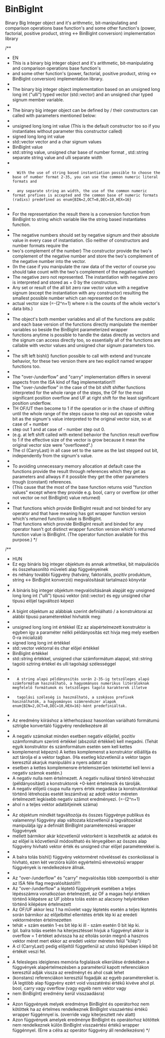 # BinBigInt
Binary Big Integer object and it's arithmetic, bit-manipulating and comparison operations base function's and some other function's (power, factorial, positive product, string &lt;-> BinBigInt conversion) implementation library

/**
* EN
* This is a binary big integer object and it's arithmetic, bit-manipulating and comparison operations base function's
* and some other function's (power, factorial, positive product, string <-> BinBigInt conversion) implementation library.
*
* The binary big integer object implementation based on an unsigned long long int ("ulli") typed vector (std::vector<ulli>) and an unsigned char typed signum member variable.
*
* The binary big integer object can be defined by / their constructors can called with parameters mentioned below:
*
*   unsigned long long int value (This is the default constructor too so if you instantiates without parameter this constructor called)
*   signed long long int value
*   std::vector<ulli> vector and a char signum values
*   BinBigInt value
*   std::string value, unsigned char base of number format , std::string separate string value and ulli separate width
*
*       With the use of string based instantiation possible to choose the base of number format 2-35, you can use the common numeric literal formats and
*       any separate string an width, the use of the common numeric format prefixes is accepted and the common base of numeric formats (radixs) predefined as enum{BIN=2,OCT=8,DEC=10,HEX=16}
*
* For the representation the result there is a conversion function from BinBigInt to string which variable like the string based instantiates function.
*
* The negative numbers should set by negative signum and their absolute value in every case of instantiation. (So neither of constructors and number formats require the
* two's complement of the number) The constructor provide the two's complement of the negative number and store the two's complement of the negative number into the vector.
* (In the case if you manipulate the raw data of the vector of course you should take count with the two's complement of the negative number)
* The negative zero not represented. The instantiation with negative zero is interpreted and stored as + 0 by the constructors.
* Any set or result of the all bit zero raw vector value with a negative signum (except the instantiation with any constructor) resulting the smallest possible number which can represented on the
* actual vector size (=-(2^n+1) where n is the counts of the whole vector's data bits.)
*
* The object's both member variables and all of the functions are public and each base version of the functions directly manipulate the member variables so beside the BinBigInt parameterized wrapper
* functions anytime is possible to handle the datas directly as vectors and the signum can access directly too, so essentially all of the functions are callable with vector values and unsigned char signum parameters too.
*
* The sift left bishl() function possible to call with extend and truncate behavior, for these two version there are two explicit named wrapper functions too.
*
* The "over-/underflow" and "carry" implementation differs in several aspects from the ISA kind of flag implementation!!!
* The "over-/underflow" in the case of the bit shift shifter functions interpreted for the whole range of the steps, the OF for the most significant position overflow and UF at right shift for the least significant position underflow.
* TH OF/UT then become to 1 if the operation or in the chase of shifting until the whole range of the steps cause to step out an opposite value bit as the signum's value interpreted to the original vector size, so at case of + number
* step out 1 and at case of - number step out 0.
* (e.g. at left shift called with extend behavior the function result overflow to 1 if the effective size of the vector is grow because it mean the original vector size were "overflowed".)
* The cl (CarryLast) in all case set to the same as the last stepped out bit, independently from the signum's value.
*
* To avoiding unnecessary memory allocation at default case the functions provide the result through references which they get as parameters and allways if it possible they get the other parameters trough (constant) references.
* (This cause that the most of the base function returns void "function values" except where they provide e.g. bool, carry or overflow (or other not vector oe not BinBigInt) value returned)
*
* That functions which provide BinBigInt result and not binded for any operator and that have meaning has got wrapper function version which's returned function value is BinBigInt.
* That functions which provide BinBigInt result and binded for any operator hasn't got distinct wrapper function version which's returned function value is BinBigInt. (The operator function available for this purpose.)
*/

/**
* HUN
* Ez egy bináris big integer objektum és annak aritmetikai, bit maipulációs és összehasonlító műveleti alap függvényeinek
* és néhány további függvény (hatvány, faktoriális, pozitív produktum, string <-> BinBigInt konverzió) megvalósítását tartalmazó könyvtár
*
* A bináris big integer objektum megvalósításának alapját egy unsigned long long int ("ulli") típusú vektor (std::vector<ulli>) és egy unsigned char típusú előjel tagváltozó képezi
*
* A bigint objektum az alábbiak szerint definiálható / a konstruktorai az alábbi típusú paraméterekkel hívhatók meg:
*
*   unsigned long long int értékkel (Ez az alapértelmezett konstruktor is egyben így a paraméter nélkli példányosítás ezt hívja meg mely esetben 0-ra inicializál)
*   signed long long int értékkel
*   std::vector<ulli> vektorral és char előjel értékkel
*   BinBigInt értékkel
*   std::string értékkel, unsigned char számformátum alappal, std::string tagoló sztring értékel és ulli tagolsági szélességgel
*
*       A string alapú példányosítás során 2-35-ig tetszőleges alapú számformátum használható, a hagyományos numerikus literáloknak megfelelő formátumok és tetszőleges tagoló karakterek illetve
*       tagolási széleség is használható, a szokásos prefixek használhatók, a hagyományos számrendszer alapok enum{BIN=2,OCT=8,DEC=10,HEX=16}-ként predefiniáltak.
*
* Az eredmény kiíráshoz a létherhozásoz hasonlóan variálható formátumú sztrigbe konvertáló függvény rendelkezésre áll
*
* A negatív számokat minden esetben negatív előjellel, pozitív számformátum szerinti értékkel (abszolút értékkel) kell megadni. (Tehát egyik konstruktor és számformátum esetén sem kell kettes
* komplemenst képezni) A kettes komplemenst a konstruktor előállítja és azt tárolja el a vektor tagban. (Ha esetleg közvetlenül a vektor tagon keresztül akarjuk manipulálni a nyers adatot az
* esetben a kettes komplemensre értelemszerűen tekintettel kell lenni a negatív számok esetén.)
* A negatív nulla nem értelmezett. A negatív nullával történő létrehozást (példányosítást) a konstruktorok +0-ként értelmezik és tárolják.
* A negatív előjelű csupa nulla nyers érték megadása (a konstruktorokkal történő létrehozás esetét leszámítva) az adott vektor méreten értelmezett legkisebb negatív számot eredményezi. (=-(2^n+1)
* ahol n a teljes vektor adatbitjeinek száma)
*
* Az objektum mindkét tagváltozója és összes függvénye publikus és valamennyi függvény alap változata közvetlenül a tagváltozókat manipulálja így a definiált BinBigInt paraméterezésű wrapper függvények
* mellett bármikor akár közvetlenül vektorként is kezelhetők az adatok és az előjel is közvetlenül módosítható és lényegében az összes alap függvény hívható vektor érték és unsigned char előjel paraméterekkel is.
*
* A balra tolás bishl() függvény vektorméret növeléssel és csonkolással is hívható, ezen két verzióra külön egyértelmű elnevezésű wrapper függvények is rendelkezésre állnak.
*
* Az "over-/underflow" és "carry" megvalósítás több szempontból is eltér az ISA féle flag megvalósítástól!!!:
* Az "over-/underflow" a léptető függvények esetében a teljes lépésszámra vonatkozóan értelmezett, az OF a magas helyi értéken történő kilépésre az UF jobbra tolás estén az alacsony helyiértéken történő kilépésre értelmezett
* Az OF/UF akkor lesz 1 ha művelet vagy léptetés esetén a teljes léptetés során bármikor az előjelbittel ellentétes érték lép ki az eredeti vektorméreten értelmezetten
* tehát + szám esetén 1-es bit lép ki ill - szám esetén 0 bit lép ki.
* (pl. balra tolás esetén ha kiterjesztéssel hívjuk a függvényt akkor is overflow = 1 értéket advissza ha az eltolás során megnő a hasznos vektor méret mert ekkor az eredeti vektor méreten felül "kilép")
* A cl (CarryLast) pedig előjeltől függetlenül az utolsó lépésben kilépő bit értékét veszi fel.
*
* A felesleges ideiglenes memória foglalások elkerülése érdekében a függvények alapértelmezésben a paraméterül kapott referenciákon keresztül adják vissza az eredményt és ahol csak lehet
* (konstans) referenciákon keresztül fogadják az egyéb paramétereiket is. (A legtöbb alap függvény ezért void visszatérési értékű kivéve ahol pl. bool, carry vagy overflow (vagy egyéb nem vektor vagy
* nem BinBigInt) eredmény kerül visszaadásra)
*
* Azon függvények melyek eredménye BinBigInt és operátorhoz nem kötöttek ha az értelmes rendelkeznek BinBigInt visszaértési értékű wrapper függénnyel is. (override vagy kiterjesztett név alatt)
* Azon függvények amelyek eredménye BinBigInt és operátorhoz kötöttek nem rendelkeznek külön BinBigInt visszaértési értékű wrapper függénnyel. (Erre a célra az operátor függvény áll rendelkezésre)
*/
